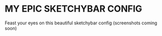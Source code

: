 # MY EPIC SKETCHYBAR CONFIG

Feast your eyes on this beautiful sketchybar config (screenshots coming soon)
